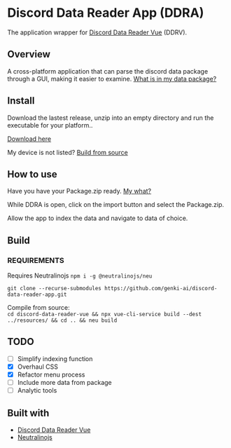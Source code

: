 # Discord Data Reader App (DDRA)

The application wrapper for [Discord Data Reader Vue](https://github.com/genki-ai/discord-data-reader-vue) (DDRV).

## Overview

A cross-platform application that can parse the discord data package through a GUI, making it easier to examine.
[What is in my data package?](https://support.discord.com/hc/en-us/articles/360004957991-Your-Discord-Data-Package)

## Install

Download the lastest release, unzip into an empty directory and run the executable for your platform..

[Download here](https://github.com/genki-ai/discord-data-reader-app/releases)

My device is not listed? [Build from source](https://neutralino.js.org/docs/distribution/overview)

## How to use

Have you have your Package.zip ready. [My what?](https://support.discord.com/hc/en-us/articles/360004027692-Requesting-a-Copy-of-your-Data)

While DDRA is open, click on the import button and select the Package.zip.

Allow the app to index the data and navigate to data of choice.

## Build

### REQUIREMENTS

Requires Neutralinojs
`npm i -g @neutralinojs/neu`

`git clone --recurse-submodules https://github.com/genki-ai/discord-data-reader-app.git`

Compile from source:<br>
`cd discord-data-reader-vue && npx vue-cli-service build --dest ../resources/ && cd .. && neu build`

## TODO

- [ ] Simplify indexing function
- [x] Overhaul CSS
- [x] Refactor menu process
- [ ] Include more data from package
- [ ] Analytic tools

## Built with

- [Discord Data Reader Vue](https://github.com/genki-ai/discord-data-reader-vue)
- [Neutralinojs](https://github.com/neutralinojs/neutralinojs)
